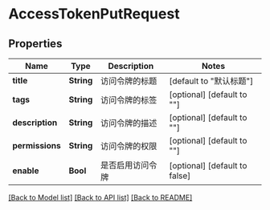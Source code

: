 # AccessTokenPutRequest

## Properties
Name | Type | Description | Notes
------------ | ------------- | ------------- | -------------
**title** | **String** | 访问令牌的标题 | [default to "默认标题"]
**tags** | **String** | 访问令牌的标签 | [optional] [default to ""]
**description** | **String** | 访问令牌的描述 | [optional] [default to ""]
**permissions** | **String** | 访问令牌的权限 | [optional] [default to ""]
**enable** | **Bool** | 是否启用访问令牌 | [optional] [default to false]

[[Back to Model list]](../README.md#documentation-for-models) [[Back to API list]](../README.md#documentation-for-api-endpoints) [[Back to README]](../README.md)


